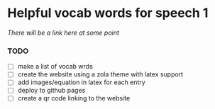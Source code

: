 # Helpful vocab words for speech 1 

*There will be a link here at some point* 


### TODO 

- [ ] make a list of vocab wrds 
- [ ] create the website using a zola theme with latex support 
- [ ] add images/equation in latex for each entry
- [ ] deploy to github pages 
- [ ] create a qr code linking to the website 
